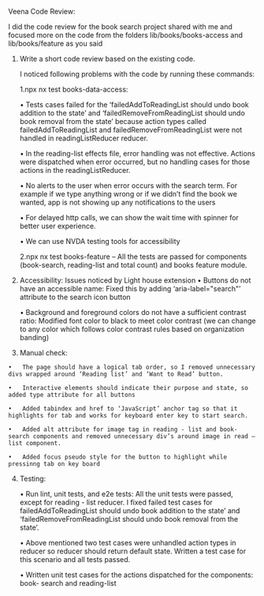 Veena Code Review:

I did the code review for the book search project shared with me and focused more on the code from the folders lib/books/books-access and lib/books/feature as you said



1.	Write a short code review based on the existing code.

    I noticed following problems with the code by running these commands:

    1.npx nx test books-data-access: 



    •	Tests cases failed for the ‘failedAddToReadingList should undo book addition to the state’ and ‘failedRemoveFromReadingList should undo book removal from the state’ because action types called failedAddToReadingList and failedRemoveFromReadingList were not handled in readingListReducer reducer. 

    •	In the reading-list effects file, error handling was not effective. Actions were dispatched when error occurred, but no handling cases for those actions in the readingListReducer. 

    •	No alerts to the user when error occurs with the search term. For example if we type anything wrong or if we didn’t find the book we wanted, app is not showing up any notifications to the users

    •	For delayed http calls, we can show the wait time with spinner for better user experience.

    •	We can use NVDA testing tools for accessibility



    2.npx nx test books-feature – All the tests are passed for components (book-search, reading-list and total count) and books feature module.




2.	Accessibility: Issues noticed by Light house extension
    •	Buttons do not have an accessible name: Fixed this by adding ‘aria-label="search"’ attribute to the search icon button

    •	Background and foreground colors do not have a sufficient contrast ratio: Modified font color to black to meet color contrast (we can change to any color which follows color contrast rules based on organization banding)





3.	 Manual check:

    •	The page should have a logical tab order, so I removed unnecessary divs wrapped around ‘Reading list’ and ‘Want to Read’ button.

    •	Interactive elements should indicate their purpose and state, so added type attribute for all buttons

    •	Added tabindex and href to ‘JavaScript’ anchor tag so that it highlights for tab and works for keyboard enter key to start search.

    •	Added alt attribute for image tag in reading - list and book-search components and removed unnecessary div’s around image in read – list component.

    •	Added focus pseudo style for the button to highlight while pressinng tab on key board



4.	Testing:

    •	Run lint, unit tests, and e2e tests: All the unit tests were passed, except for reading - list reducer. I fixed failed test cases for failedAddToReadingList should undo book addition to the state’ and ‘failedRemoveFromReadingList should undo book removal from the state’. 

    •	Above mentioned two test cases were unhandled action types in reducer so reducer should return default state. Written a test case for this scenario and all tests passed.

    •	Written unit test cases for the actions dispatched for the components: book- search and reading-list



